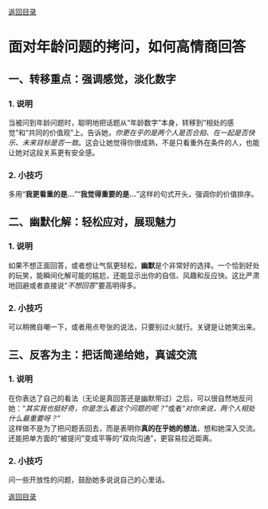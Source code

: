 [返回目录](/README.md)

# 面对年龄问题的拷问，如何高情商回答

## 一、转移重点：强调感觉，淡化数字

### 1. 说明
当被问到年龄问题时，聪明地把话题从“年龄数字”本身，转移到“相处的感觉”和“共同的价值观”上。告诉她，*你更在乎的是两个人是否合拍、在一起是否快乐、未来目标是否一致*。这会让她觉得你很成熟，不是只看重外在条件的人，也能让她对这段关系更有安全感。

### 2. 小技巧
多用“**我更看重的是…**”“**我觉得重要的是…**”这样的句式开头，强调你的价值排序。

## 二、幽默化解：轻松应对，展现魅力

### 1. 说明
如果不想正面回答，或者想让气氛更轻松，**幽默**是个非常好的选择。一个恰到好处的玩笑，能瞬间化解可能的尴尬，还能显示出你的自信、风趣和反应快。这比严肃地回避或者直接说“*不想回答*”要高明得多。

### 2. 小技巧
可以稍微自嘲一下，或者用点夸张的说法，只要别过火就行。关键是让她笑出来。

## 三、反客为主：把话简递给她，真诚交流

### 1. 说明
在你表达了自己的看法（无论是真回答还是幽默带过）之后，可以很自然地反问她：“*其实我也挺好奇，你是怎么看这个问题的呢？*”或者“*对你来说，两个人相处什么最重要呀？*”  
这样做不是为了把问题丢回去，而是表明你**真的在乎她的想法**，想和她深入交流。还能把单方面的“被提问”变成平等的“双向沟通”，更容易拉近距离。

### 2. 小技巧
问一些开放性的问题，鼓励她多说说自己的心里话。

[返回目录](/README.md)